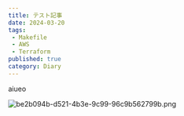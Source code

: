 ```yaml
---
title: テスト記事
date: 2024-03-20
tags:
 - Makefile
 - AWS
 - Terraform
published: true
category: Diary
---
```


aiueo


![be2b094b-d521-4b3e-9c99-96c9b562799b.png](../../../../gridsome-theme/src/assets/images/notion/be2b094b-d521-4b3e-9c99-96c9b562799b.png)

